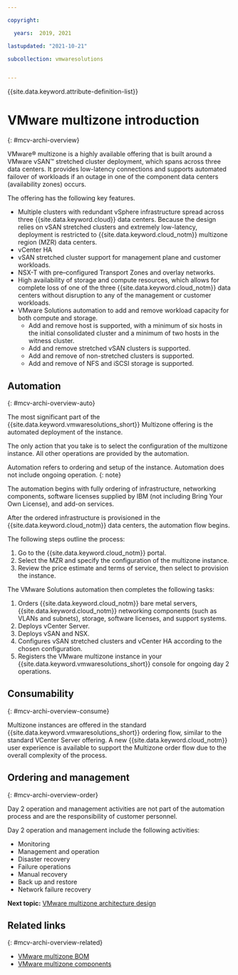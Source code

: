 ```yaml
---

copyright:

  years:  2019, 2021

lastupdated: "2021-10-21"

subcollection: vmwaresolutions


---
```


{{site.data.keyword.attribute-definition-list}}

# VMware multizone introduction
{: #mcv-archi-overview}

VMware® multizone is a highly available offering that is built around a VMware vSAN™ stretched cluster deployment, which spans across three data centers. It provides low-latency connections and supports automated failover of workloads if an outage in one of the component data centers (availability zones) occurs.

The offering has the following key features.
* Multiple clusters with redundant vSphere infrastructure spread across three {{site.data.keyword.cloud}} data centers. Because the design relies on vSAN stretched clusters and extremely low-latency, deployment is restricted to {{site.data.keyword.cloud_notm}} multizone region (MZR) data centers.
* vCenter HA
* vSAN stretched cluster support for management plane and customer workloads.
* NSX-T with pre–configured Transport Zones and overlay networks.
* High availability of storage and compute resources, which allows for complete loss of one of the three {{site.data.keyword.cloud_notm}} data centers without disruption to any of the management or customer workloads.
* VMware Solutions automation to add and remove workload capacity for both compute and storage.
   * Add and remove host is supported, with a minimum of six hosts in the initial consolidated cluster and a minimum of two hosts in the witness cluster.
   * Add and remove stretched vSAN clusters is supported.
   * Add and remove of non-stretched clusters is supported.
   * Add and remove of NFS and iSCSI storage is supported.

## Automation
{: #mcv-archi-overview-auto}

The most significant part of the {{site.data.keyword.vmwaresolutions_short}} Multizone offering is the automated deployment of the instance.

The only action that you take is to select the configuration of the multizone instance. All other operations are provided by the automation.

Automation refers to ordering and setup of the instance. Automation does not include ongoing operation.
{: note}

The automation begins with fully ordering of infrastructure, networking components, software licenses supplied by IBM (not including Bring Your Own License), and add-on services.

After the ordered infrastructure is provisioned in the {{site.data.keyword.cloud_notm}} data centers, the automation flow begins.

The following steps outline the process:

1. Go to the {{site.data.keyword.cloud_notm}} portal.
2. Select the MZR and specify the configuration of the multizone instance.
3. Review the price estimate and terms of service, then select to provision the instance.

The VMware Solutions automation then completes the following tasks:
1. Orders {{site.data.keyword.cloud_notm}} bare metal servers, {{site.data.keyword.cloud_notm}} networking components (such as VLANs and subnets), storage, software licenses, and support systems.
2. Deploys vCenter Server.
3. Deploys vSAN and NSX.
4. Configures vSAN stretched clusters and vCenter HA according to the chosen configuration.
5. Registers the VMware multizone instance in your {{site.data.keyword.vmwaresolutions_short}} console for ongoing day 2 operations.

## Consumability
{: #mcv-archi-overview-consume}

Multizone instances are offered in the standard {{site.data.keyword.vmwaresolutions_short}} ordering flow, similar to the standard VCenter Server offering. A new {{site.data.keyword.cloud_notm}} user experience is available to support the Multizone order flow due to the overall complexity of the process.

## Ordering and management
{: #mcv-archi-overview-order}

Day 2 operation and management activities are not part of the automation process and are the responsibility of customer personnel.

Day 2 operation and management include the following activities:
* Monitoring
* Management and operation
* Disaster recovery
* Failure operations
* Manual recovery
* Back up and restore
* Network failure recovery

**Next topic:** [VMware multizone architecture design](/docs/vmwaresolutions?topic=vmwaresolutions-mcv-archi-design)

## Related links
{: #mcv-archi-overview-related}

* [VMware multizone BOM](/docs/vmwaresolutions?topic=vmwaresolutions-mcv-archi-bom)
* [VMware multizone components](/docs/vmwaresolutions?topic=vmwaresolutions-mcv-archi-comp)
